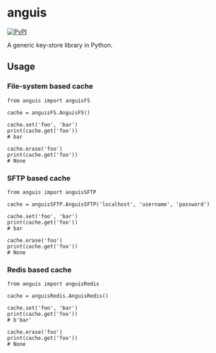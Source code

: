 # anguis

[![PyPI](https://img.shields.io/pypi/v/anguis.svg)](https://pypi.python.org/pypi/anguis)

A generic key-store library in Python.

## Usage

### File-system based cache

```
from anguis import anguisFS

cache = anguisFS.AnguisFS()

cache.set('foo', 'bar')
print(cache.get('foo'))
# bar

cache.erase('foo')
print(cache.get('foo'))
# None
```

### SFTP based cache

```
from anguis import anguisSFTP

cache = anguisSFTP.AnguisSFTP('localhost', 'username', 'password')

cache.set('foo', 'bar')
print(cache.get('foo'))
# bar

cache.erase('foo')
print(cache.get('foo'))
# None
```

### Redis based cache

```
from anguis import anguisRedis

cache = anguisRedis.AnguisRedis()

cache.set('foo', 'bar')
print(cache.get('foo'))
# b'bar'

cache.erase('foo')
print(cache.get('foo'))
# None
```
